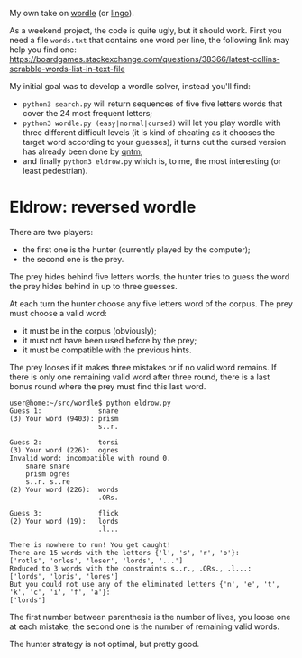My own take on [wordle](https://www.powerlanguage.co.uk/wordle/) (or [lingo](https://en.wikipedia.org/wiki/Lingo_(American_game_show))).

As a weekend project, the code is quite ugly, but it should work.
First you need a file `words.txt` that contains one word per line, the following link may help you find one:  
https://boardgames.stackexchange.com/questions/38366/latest-collins-scrabble-words-list-in-text-file

My initial goal was to develop a wordle solver, instead you'll find:

- `python3 search.py` will return sequences of five five letters words that cover the 24 most frequent letters;
- `python3 wordle.py (easy|normal|cursed)` will let you play wordle with three different difficult levels (it is kind of cheating as it chooses the target word according to your guesses), it turns out the cursed version has already been done by [qntm](https://qntm.org/files/wordle/index.html);
- and finally `python3 eldrow.py` which is, to me, the most interesting (or least pedestrian).

# Eldrow: reversed wordle

There are two players:

- the first one is the hunter (currently played by the computer);
- the second one is the prey.

The prey hides behind five letters words, the hunter tries to guess the word the prey hides behind in up to three guesses.

At each turn the hunter choose any five letters word of the corpus.
The prey must choose a valid word:

- it must be in the corpus (obviously);
- it must not have been used before by the prey;
- it must be compatible with the previous hints.

The prey looses if it makes three mistakes or if no valid word remains.
If there is only one remaining valid word after three round, there is a last bonus round where the prey must find this last word.

```console
user@home:~/src/wordle$ python eldrow.py 
Guess 1:              snare
(3) Your word (9403): prism
                      s..r.

Guess 2:              torsi
(3) Your word (226):  ogres
Invalid word: incompatible with round 0.
	snare snare
	prism ogres
	s..r. s..re
(2) Your word (226):  words
                      .ORs.

Guess 3:              flick
(2) Your word (19):   lords
                      .l...

There is nowhere to run! You get caught!
There are 15 words with the letters {'l', 's', 'r', 'o'}:
['rotls', 'orles', 'loser', 'lords', '...']
Reduced to 3 words with the constraints s..r., .ORs., .l...:
['lords', 'loris', 'lores']
But you could not use any of the eliminated letters {'n', 'e', 't', 'k', 'c', 'i', 'f', 'a'}:
['lords']

```

The first number between parenthesis is the number of lives, you loose one at each mistake, the second one is the number of remaining valid words.

The hunter strategy is not optimal, but pretty good.
